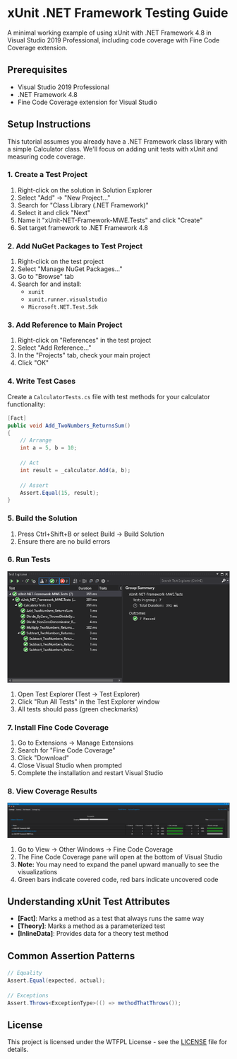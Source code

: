 # xUnit .NET Framework Testing Guide

A minimal working example of using xUnit with .NET Framework 4.8 in Visual Studio 2019 Professional, including code coverage with Fine Code Coverage extension.

## Prerequisites

- Visual Studio 2019 Professional
- .NET Framework 4.8
- Fine Code Coverage extension for Visual Studio

## Setup Instructions

This tutorial assumes you already have a .NET Framework class library with a simple Calculator class. We'll focus on adding unit tests with xUnit and measuring code coverage.

### 1. Create a Test Project

1. Right-click on the solution in Solution Explorer
2. Select "Add" → "New Project..."
3. Search for "Class Library (.NET Framework)"
4. Select it and click "Next"
5. Name it "xUnit-NET-Framework-MWE.Tests" and click "Create"
6. Set target framework to .NET Framework 4.8

### 2. Add NuGet Packages to Test Project

1. Right-click on the test project
2. Select "Manage NuGet Packages..."
3. Go to "Browse" tab
4. Search for and install:
   - `xunit`
   - `xunit.runner.visualstudio`
   - `Microsoft.NET.Test.Sdk`

### 3. Add Reference to Main Project

1. Right-click on "References" in the test project
2. Select "Add Reference..."
3. In the "Projects" tab, check your main project
4. Click "OK"

### 4. Write Test Cases

Create a `CalculatorTests.cs` file with test methods for your calculator functionality:

```csharp
[Fact]
public void Add_TwoNumbers_ReturnsSum()
{
    // Arrange
    int a = 5, b = 10;

    // Act
    int result = _calculator.Add(a, b);

    // Assert
    Assert.Equal(15, result);
}
```

### 5. Build the Solution

1. Press Ctrl+Shift+B or select Build → Build Solution
2. Ensure there are no build errors

### 6. Run Tests

![Run Tests in Test Explorer](screenshots/test-explorer.png)

1. Open Test Explorer (Test → Test Explorer)
2. Click "Run All Tests" in the Test Explorer window
3. All tests should pass (green checkmarks)

### 7. Install Fine Code Coverage

1. Go to Extensions → Manage Extensions
2. Search for "Fine Code Coverage"
3. Click "Download"
4. Close Visual Studio when prompted
5. Complete the installation and restart Visual Studio

### 8. View Coverage Results

![View Coverage Results](screenshots/coverage-results.png)

1. Go to View → Other Windows → Fine Code Coverage
2. The Fine Code Coverage pane will open at the bottom of Visual Studio
3. **Note:** You may need to expand the panel upward manually to see the visualizations
4. Green bars indicate covered code, red bars indicate uncovered code

## Understanding xUnit Test Attributes

- **[Fact]**: Marks a method as a test that always runs the same way
- **[Theory]**: Marks a method as a parameterized test
- **[InlineData]**: Provides data for a theory test method

## Common Assertion Patterns

```csharp
// Equality
Assert.Equal(expected, actual);

// Exceptions
Assert.Throws<ExceptionType>(() => methodThatThrows());
```

## License

This project is licensed under the WTFPL License - see the [LICENSE](LICENSE) file for details.

